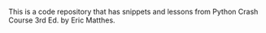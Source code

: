 This is a code repository that has snippets and lessons from Python Crash Course 3rd Ed. by Eric Matthes.
